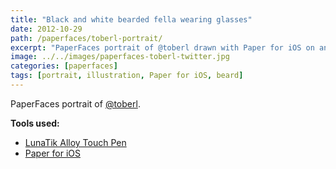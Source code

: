 ```yaml
---
title: "Black and white bearded fella wearing glasses"
date: 2012-10-29
path: /paperfaces/toberl-portrait/
excerpt: "PaperFaces portrait of @toberl drawn with Paper for iOS on an iPad."
image: ../../images/paperfaces-toberl-twitter.jpg
categories: [paperfaces]
tags: [portrait, illustration, Paper for iOS, beard]
---
```


PaperFaces portrait of [@toberl](https://twitter.com/toberl).

**Tools used:**

- [LunaTik Alloy Touch Pen](https://www.amazon.com/gp/product/B00821TR7G/ref=as_li_ss_tl?ie=UTF8&tag=mademist-20&linkCode=as2&camp=1789&creative=390957&creativeASIN=B00821TR7G)
- [Paper for iOS](https://paper.bywetransfer.com/)
